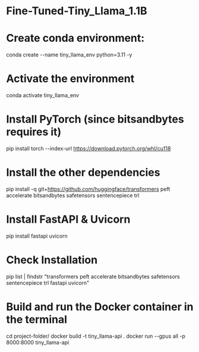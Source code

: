 # Fine-Tuned-Tiny_Llama_1.1B

# Create conda environment:
conda create --name tiny_llama_env python=3.11 -y

# Activate the environment
conda activate tiny_llama_env

# Install PyTorch (since bitsandbytes requires it)
pip install torch --index-url https://download.pytorch.org/whl/cu118

# Install the other dependencies
pip install -q git+https://github.com/huggingface/transformers peft accelerate bitsandbytes safetensors sentencepiece trl

# Install FastAPI & Uvicorn
pip install fastapi uvicorn

# Check Installation
pip list | findstr "transformers peft accelerate bitsandbytes safetensors sentencepiece trl fastapi uvicorn"

# Build and run the Docker container in the terminal
cd project-folder/
docker build -t tiny_llama-api .
docker run --gpus all -p 8000:8000 tiny_llama-api